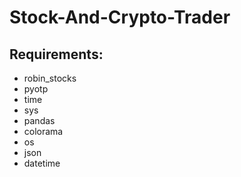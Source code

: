 # Stock-And-Crypto-Trader
## Requirements:
* robin_stocks
* pyotp
* time
* sys
* pandas
* colorama
* os
* json
* datetime
